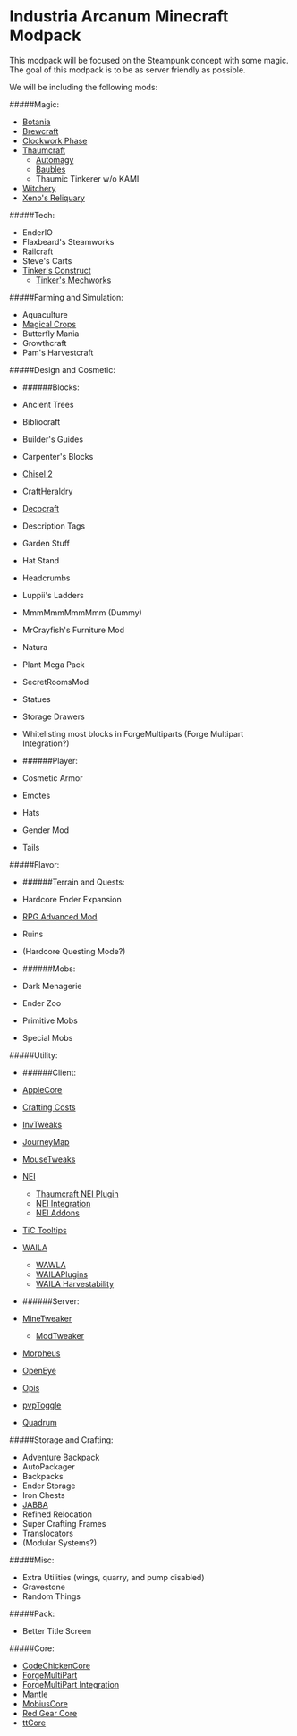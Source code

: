 Industria Arcanum Minecraft Modpack
=============
This modpack will be focused on the Steampunk concept with some magic. The goal of this modpack is to be as server friendly as possible.

We will be including the following mods:

#####Magic:
* [Botania](http://vazkii.us/mod/Botania/)
* [Brewcraft](http://www.curse.com/mc-mods/minecraft/brewcraft)
* [Clockwork Phase](http://www.minecraftforum.net/forums/mapping-and-modding/minecraft-mods/2288839-clockwork-phase-1-7-10_1-0-time-magic-all-wrapped)
* [Thaumcraft](http://www.minecraftforum.net/forums/mapping-and-modding/minecraft-mods/1292130-thaumcraft-4-2-1-4-updated-2014-10-10)
  * [Automagy](http://www.minecraftforum.net/forums/mapping-and-modding/minecraft-mods/wip-mods/2125369-tc4-addon-automagy-automation-and-logistics-v0-16)
  * [Baubles](http://www.minecraftforum.net/forums/mapping-and-modding/minecraft-mods/1294623-baubles-1-0-1-10-updated-5-12-2014)
  * Thaumic Tinkerer w/o KAMI
* [Witchery](http://www.minecraftforum.net/forums/mapping-and-modding/minecraft-mods/wip-mods/1445248-witchery-0-20-6)
* [Xeno's Reliquary](http://www.minecraftforum.net/forums/mapping-and-modding/minecraft-mods/2234220-xenos-reliquary)

#####Tech:
* EnderIO
* Flaxbeard's Steamworks
* Railcraft
* Steve's Carts
* [Tinker's Construct](http://www.minecraftforum.net/forums/mapping-and-modding/minecraft-mods/2218638-tinkers-construct)
  * [Tinker's Mechworks](http://www.minecraftforum.net/forums/mapping-and-modding/minecraft-mods/2261817-tinkers-mechworks)

#####Farming and Simulation:
* Aquaculture
* [Magical Crops](http://www.minecraftforum.net/forums/mapping-and-modding/minecraft-mods/1287451-magical-crops-farm-your-resources-3-2-0-now-with)
* Butterfly Mania
* Growthcraft
* Pam's Harvestcraft

#####Design and Cosmetic:

* ######Blocks:
 * Ancient Trees
 * Bibliocraft
 * Builder's Guides
 * Carpenter's Blocks
 * [Chisel 2](http://www.curse.com/mc-mods/minecraft/225236-chisel-2)
 * CraftHeraldry
 * [Decocraft](http://www.curse.com/mc-mods/minecraft/decocraft)
 * Description Tags
 * Garden Stuff
 * Hat Stand
 * Headcrumbs
 * Luppii's Ladders
 * MmmMmmMmmMmm (Dummy)
 * MrCrayfish's Furniture Mod
 * Natura
 * Plant Mega Pack
 * SecretRoomsMod
 * Statues
 * Storage Drawers
 * Whitelisting most blocks in ForgeMultiparts (Forge Multipart Integration?)

* ######Player:
 * Cosmetic Armor
 * Emotes
 * Hats
 * Gender Mod
  * Tails

#####Flavor:

* ######Terrain and Quests:
 * Hardcore Ender Expansion
 * [RPG Advanced Mod](http://www.curse.com/mc-mods/minecraft/220611-rpg-advanced-mod)
 * Ruins
 * (Hardcore Questing Mode?)

* ######Mobs:
 * Dark Menagerie
 * Ender Zoo
 * Primitive Mobs
 * Special Mobs

#####Utility:

* ######Client:
 * [AppleCore](http://www.minecraftforum.net/forums/mapping-and-modding/minecraft-mods/2222837-applecore-an-api-for-modifying-the-food-and-hunger)
 * [Crafting Costs](http://www.curse.com/mc-mods/minecraft/224427-craftingcosts)
 * [InvTweaks](http://www.minecraftforum.net/forums/mapping-and-modding/minecraft-mods/1288184-inventory-tweaks-1-58-july-25)
 * [JourneyMap](http://www.minecraftforum.net/forums/mapping-and-modding/minecraft-mods/1278348-journeymap-5-0-1-realtime-mapping-in-game-or-in-a)
 * [MouseTweaks](http://minecraft.curseforge.com/mc-mods/60089-mouse-tweaks)
 * [NEI](http://www.minecraftforum.net/forums/mapping-and-modding/minecraft-mods/1279956-chickenbones-mods)
   * [Thaumcraft NEI Plugin](http://www.minecraftforum.net/forums/mapping-and-modding/minecraft-mods/2237271-1-6-4-1-7-10-thaumcraft-nei-plugin-nei)
   * [NEI Integration](http://www.curse.com/mc-mods/minecraft/225251-nei-integration)
   * [NEI Addons](http://www.minecraftforum.net/forums/mapping-and-modding/minecraft-mods/1289113-nei-addons-v1-12-3-now-supports-botany-flower) 
 * [TiC Tooltips](http://www.minecraftforum.net/forums/mapping-and-modding/minecraft-mods/1294501-tic-tooltips-in-game-tinkers-construct-tool)
 * [WAILA](http://www.curse.com/mc-mods/minecraft/waila)
   * [WAWLA](http://www.curse.com/mc-mods/minecraft/224712-wawla-what-are-we-looking-at)
   * [WAILAPlugins](http://www.curse.com/mc-mods/minecraft/226119-waila-plugins)
   * [WAILA Harvestability](http://www.curse.com/mc-mods/minecraft/waila-harvestability)

* ######Server:
 * [MineTweaker](http://www.minecraftforum.net/forums/mapping-and-modding/minecraft-mods/1290366-1-6-4-1-7-x-minetweaker-3-customize-your)
   * [ModTweaker](http://www.minecraftforum.net/forums/mapping-and-modding/minecraft-mods/wip-mods/2093121-1-7-x-modtweaker-0-6-minetweaker-addon)
 * [Morpheus](http://www.curse.com/mc-mods/minecraft/morpheus)
 * [OpenEye](http://openeye.openmods.info/download)
 * [Opis](http://www.curse.com/mc-mods/minecraft/opis)
 * [pvpToggle](http://www.curse.com/mc-mods/minecraft/223394-pvptoggle)
 * [Quadrum](http://www.curse.com/mc-mods/minecraft/223773-quadrum)

#####Storage and Crafting:
* Adventure Backpack
* AutoPackager
* Backpacks
* Ender Storage
* Iron Chests
* [JABBA](http://www.curse.com/mc-mods/minecraft/jabba)
* Refined Relocation
* Super Crafting Frames
* Translocators
* (Modular Systems?)

#####Misc:
* Extra Utilities (wings, quarry, and pump disabled)
* Gravestone
* Random Things

#####Pack:
* Better Title Screen

#####Core:
* [CodeChickenCore](http://chickenbones.net/Pages/links.html)
* [ForgeMultiPart](https://github.com/Chicken-Bones/ForgeMultipart)
* [ForgeMultiPart Integration](http://www.minecraftforum.net/forums/mapping-and-modding/minecraft-mods/1295119-1-6-1-7-forge-forgemultipart-integration-v1-2-2-1)
* [Mantle](http://www.minecraftforum.net/forums/mapping-and-modding/minecraft-mods/2218638-tinkers-construct)
* [MobiusCore](http://www.curse.com/mc-mods/minecraft/mobiuscore)
* [Red Gear Core](http://minecraft.curseforge.com/mc-mods/59694-chemcraft-core)
* [ttCore](http://minecraft.curseforge.com/mc-mods/226082-ttcore)
